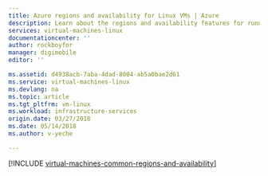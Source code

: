```yaml
---
title: Azure regions and availability for Linux VMs | Azure
description: Learn about the regions and availability features for running Linux virtual machines in Azure
services: virtual-machines-linux
documentationcenter: ''
author: rockboyfor
manager: digimobile
editor: ''

ms.assetid: d4938acb-7aba-4dad-8004-ab5a0bae2d61
ms.service: virtual-machines-linux
ms.devlang: na
ms.topic: article
ms.tgt_pltfrm: vm-linux
ms.workload: infrastructure-services
origin.date: 03/27/2018
ms.date: 05/14/2018
ms.author: v-yeche

---
```


[!INCLUDE [virtual-machines-common-regions-and-availability](../../../includes/virtual-machines-common-regions-and-availability.md)]

<!--Update_Description: update meta data-->